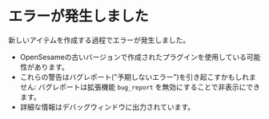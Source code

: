 # エラーが発生しました

新しいアイテムを作成する過程でエラーが発生しました。

- OpenSesameの古いバージョンで作成されたプラグインを使用している可能性があります。
- これらの警告はバグレポート("予期しないエラー")を引き起こすかもしれません: バグレポートは拡張機能 `bug_report` を無効にすることで非表示にできます。
- 詳細な情報はデバッグウィンドウに出力されています。
